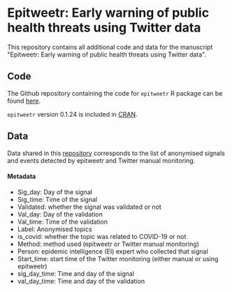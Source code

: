 # Epitweetr: Early warning of public health threats using Twitter data

This repository contains all additional code and data for the manuscript "Epitweetr: Early warning of public health threats using Twitter data".

## Code
The Github repository containing the code for `epitweetr` R package can be found [here](https://github.com/EU-ECDC/epitweetr).

`epitweetr` version 0.1.24 is included in [CRAN](https://cran.r-project.org/web/packages/epitweetr/index.html).

## Data
Data shared in this [repository](https://github.com/lauespinosa/epitweetr_evaluation/data) corresponds to the list of anonymised signals and events detected by epitweetr and Twitter manual monitoring.

#### Metadata
- Sig_day: Day of the signal
- Sig_time: Time of the signal
- Validated: whether the signal was validated or not
- Val_day: Day of the validation
- Val_time: Time of the validation
- Label: Anonymised topics
- is_covid: whether the topic was related to COVID-19 or not
- Method: method used (epitweetr or Twitter manual monitoring)
- Person: epidemic intelligence (EI) expert who collected that signal
- Start_time: start time of the Twitter monitoring (either manual or using epitweetr)
- sig_day_time: Time and day of the signal
- val_day_time: Time and day of the validation
